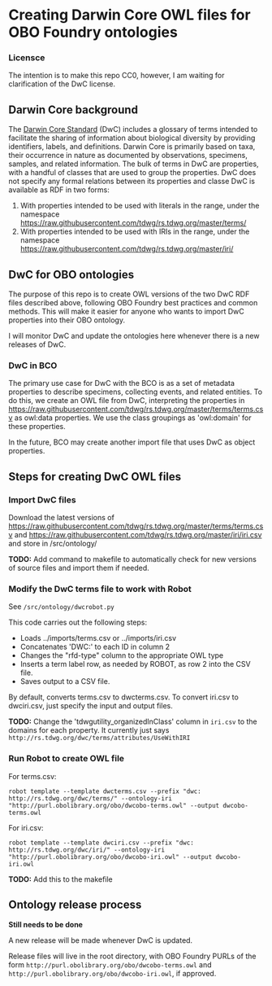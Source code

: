 # Creating Darwin Core OWL files for OBO Foundry ontologies

### Licensce
The intention is to make this repo CC0, however, I am waiting for clarification of the DwC license.

## Darwin Core background
The [Darwin Core Standard](https://www.tdwg.org/standards/dwc/) (DwC) includes a glossary of terms intended to facilitate the sharing of information about biological diversity by providing identifiers, labels, and definitions. Darwin Core is primarily based on taxa, their occurrence in nature as documented by observations, specimens, samples, and related information. The bulk of terms in DwC are properties, with a handful of classes that are used to group the properties. DwC does not specify any formal relations between its properties and classe DwC is available as RDF in two forms: 

1. With properties intended to be used with literals in the range, under the namespace https://raw.githubusercontent.com/tdwg/rs.tdwg.org/master/terms/
2. With properties intended to be used with IRIs in the range, under the namespace https://raw.githubusercontent.com/tdwg/rs.tdwg.org/master/iri/


## DwC for OBO ontologies
The purpose of this repo is to create OWL versions of the two DwC RDF files described above, following OBO Foundry best practices and common methods. This will make it easier for anyone who wants to import DwC properties into their OBO ontology. 

I will monitor DwC and update the ontologies here whenever there is a new releases of DwC.

### DwC in BCO

The primary use case for DwC with the BCO is as a set of metadata properties to describe specimens, collecting events, and related entities. To do this, we create an OWL file from DwC, interpreting the properties in https://raw.githubusercontent.com/tdwg/rs.tdwg.org/master/terms/terms.csv as owl:data properties. We use the class groupings as 'owl:domain' for these properties.

In the future, BCO may create another import file that uses DwC as object properties. 

## Steps for creating DwC OWL files

### Import DwC files

Download the latest versions of https://raw.githubusercontent.com/tdwg/rs.tdwg.org/master/terms/terms.csv and https://raw.githubusercontent.com/tdwg/rs.tdwg.org/master/iri/iri.csv and store in /src/ontology/

**TODO:** Add command to makefile to automatically check for new versions of source files and import them if needed.



### Modify the DwC terms file to work with Robot

See `/src/ontology/dwcrobot.py`

This code carries out the following steps:
- Loads ../imports/terms.csv or ../imports/iri.csv
- Concatenates 'DWC:' to each ID in column 2
- Changes the "rfd-type" column to the appropriate OWL type
- Inserts a term label row, as needed by ROBOT, as row 2 into the CSV file.
- Saves output to a CSV file.

By default, converts terms.csv to dwcterms.csv. To convert iri.csv to dwciri.csv, just specify the input and output files.

**TODO:** Change the 'tdwgutility_organizedInClass' column in `iri.csv` to the domains for each property. It currently just says `http://rs.tdwg.org/dwc/terms/attributes/UseWithIRI`

### Run Robot to create OWL file

For terms.csv:

`robot template --template dwcterms.csv --prefix "dwc: http://rs.tdwg.org/dwc/terms/" --ontology-iri "http://purl.obolibrary.org/obo/dwcobo-terms.owl" --output dwcobo-terms.owl`

For iri.csv:

`robot template --template dwciri.csv --prefix "dwc: http://rs.tdwg.org/dwc/iri/" --ontology-iri "http://purl.obolibrary.org/obo/dwcobo-iri.owl" --output dwcobo-iri.owl`

**TODO:** Add this to the makefile

## Ontology release process

**Still needs to be done**

A new release will be made whenever DwC is updated.

Release files will live in the root directory, with OBO Foundry PURLs of the form `http://purl.obolibrary.org/obo/dwcobo-terms.owl` and `http://purl.obolibrary.org/obo/dwcobo-iri.owl`, if approved.
